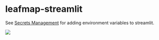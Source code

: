# leafmap-streamlit


See [Secrets Management](https://www.notion.so/Secrets-Management-730c82af2fc048d383d668c4049fb9bf) for adding environment variables to streamlit.

![](https://i.imgur.com/9ifDaJo.png)